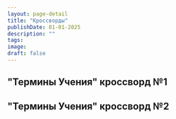 ```yaml
---
layout: page-detail
title: "Кроссворды"
publishDate: 01-01-2025
description: ""
tags:
image:
draft: false
---
```


## "Термины Учения" кроссворд №1
  
  
## "Термины Учения" кроссворд №2
  
  
